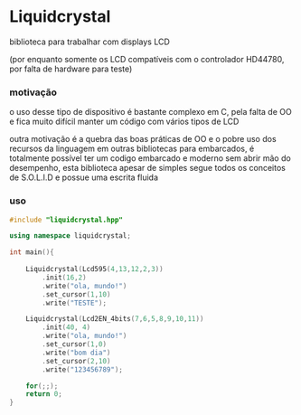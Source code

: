 #  Liquidcrystal

biblioteca para trabalhar com displays LCD

(por enquanto somente os LCD compatíveis com o controlador HD44780, por falta de hardware para teste)



### motivação 

o uso desse tipo de dispositivo é bastante complexo em C, pela falta de OO e fica muito difícil manter um código com vários tipos de LCD 



outra motivação é a quebra das boas práticas de OO e o pobre uso dos recursos da linguagem em outras bibliotecas para embarcados, é totalmente possível ter um codigo embarcado e moderno sem abrir mão do desempenho, esta biblioteca apesar de simples segue todos os conceitos de S.O.L.I.D e possue uma escrita fluida 



### uso 

```C++
#include "liquidcrystal.hpp"

using namespace liquidcrystal;

int main(){
    
	Liquidcrystal(Lcd595(4,13,12,2,3))
		.init(16,2)
		.write("ola, mundo!")
		.set_cursor(1,10)
		.write("TESTE");

	Liquidcrystal(Lcd2EN_4bits(7,6,5,8,9,10,11))
		.init(40, 4)
		.write("ola, mundo!")
		.set_cursor(1,0)
		.write("bom dia")
		.set_cursor(2,10)
		.write("123456789");

	for(;;);
	return 0;
}
```



